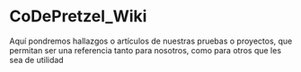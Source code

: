 # CoDePretzel_Wiki
Aquí pondremos hallazgos o artículos de nuestras pruebas o proyectos, que permitan ser una referencia tanto para nosotros, como para otros que les sea de utilidad

